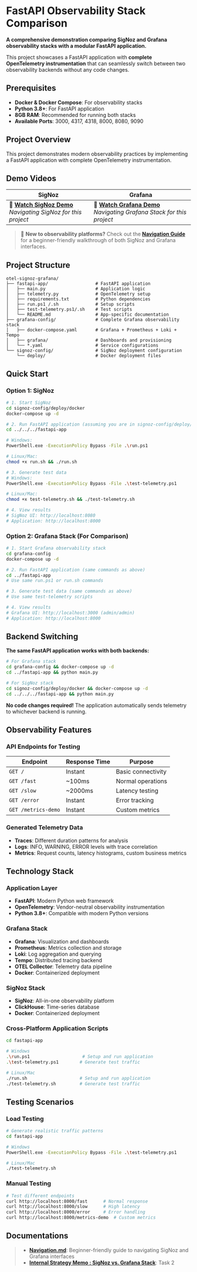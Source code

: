 # FastAPI Observability Stack Comparison

**A comprehensive demonstration comparing SigNoz and Grafana observability stacks with a modular FastAPI application.**

This project showcases a FastAPI application with **complete OpenTelemetry instrumentation** that can seamlessly switch between two observability backends without any code changes.

## Prerequisites

- **Docker & Docker Compose**: For observability stacks
- **Python 3.8+**: For FastAPI application
- **8GB RAM**: Recommended for running both stacks
- **Available Ports**: 3000, 4317, 4318, 8000, 8080, 9090

## Project Overview

This project demonstrates modern observability practices by implementing a FastAPI application with complete OpenTelemetry instrumentation. 

## Demo Videos

| SigNoz | Grafana |
|-------------|--------------|
| 🎥 [**Watch SigNoz Demo**](https://drive.google.com/file/d/1WJF-EsMRLip3iqa79NBHyjZw-uzA2imD/view?usp=sharing)<br>*Navigating SigNoz for this project* | 🎥 [**Watch Grafana Demo**](https://drive.google.com/file/d/1bm940MBtyqH2A9FC5dxhgy3AG-2Wj-Dm/view?usp=sharing)<br>*Navigating Grafana Stack for this project* |

> 📖 **New to observability platforms?** Check out the [**Navigation Guide**](./Navigation.md) for a beginner-friendly walkthrough of both SigNoz and Grafana interfaces.

## Project Structure

```
otel-signoz-grafana/
├── fastapi-app/                  # FastAPI application
│   ├── main.py                   # Application logic
│   ├── telemetry.py              # OpenTelemetry setup
│   ├── requirements.txt          # Python dependencies
│   ├── run.ps1 /.sh              # Setup scripts
│   ├── test-telemetry.ps1/.sh    # Test scripts
│   └── README.md                 # App-specific documentation
├── grafana-config/               # Complete Grafana observability stack
│   ├── docker-compose.yaml       # Grafana + Prometheus + Loki + Tempo
│   ├── grafana/                  # Dashboards and provisioning
│   └── *.yaml                    # Service configurations
└── signoz-config/                # SigNoz deployment configuration
    └── deploy/                   # Docker deployment files
```

## Quick Start

### Option 1: SigNoz

```bash
# 1. Start SigNoz
cd signoz-config/deploy/docker
docker-compose up -d

# 2. Run FastAPI application (assuming you are in signoz-config/deploy/docker directory)
cd ../../../fastapi-app

# Windows:
PowerShell.exe -ExecutionPolicy Bypass -File .\run.ps1

# Linux/Mac:
chmod +x run.sh && ./run.sh

# 3. Generate test data
# Windows:
PowerShell.exe -ExecutionPolicy Bypass -File .\test-telemetry.ps1

# Linux/Mac:
chmod +x test-telemetry.sh && ./test-telemetry.sh

# 4. View results
# SigNoz UI: http://localhost:8080
# Application: http://localhost:8000
```

### Option 2: Grafana Stack (For Comparison)

```bash
# 1. Start Grafana observability stack
cd grafana-config
docker-compose up -d

# 2. Run FastAPI application (same commands as above)
cd ../fastapi-app
# Use same run.ps1 or run.sh commands

# 3. Generate test data (same commands as above)
# Use same test-telemetry scripts

# 4. View results
# Grafana UI: http://localhost:3000 (admin/admin)
# Application: http://localhost:8000
```

## Backend Switching

**The same FastAPI application works with both backends:**

```bash
# For Grafana stack
cd grafana-config && docker-compose up -d
cd ../fastapi-app && python main.py

# For SigNoz stack  
cd signoz-config/deploy/docker && docker-compose up -d
cd ../../../fastapi-app && python main.py
```

**No code changes required!** The application automatically sends telemetry to whichever backend is running.

## Observability Features

### API Endpoints for Testing
| Endpoint | Response Time | Purpose |
|----------|---------------|---------|
| `GET /` | Instant | Basic connectivity |
| `GET /fast` | ~100ms | Normal operations |
| `GET /slow` | ~2000ms | Latency testing |
| `GET /error` | Instant | Error tracking |
| `GET /metrics-demo` | Instant | Custom metrics |

### Generated Telemetry Data
- **Traces**: Different duration patterns for analysis
- **Logs**: INFO, WARNING, ERROR levels with trace correlation
- **Metrics**: Request counts, latency histograms, custom business metrics

## Technology Stack

### Application Layer
- **FastAPI**: Modern Python web framework
- **OpenTelemetry**: Vendor-neutral observability instrumentation
- **Python 3.8+**: Compatible with modern Python versions

### Grafana Stack
- **Grafana**: Visualization and dashboards
- **Prometheus**: Metrics collection and storage
- **Loki**: Log aggregation and querying
- **Tempo**: Distributed tracing backend
- **OTEL Collector**: Telemetry data pipeline
- **Docker**: Containerized deployment

### SigNoz Stack
- **SigNoz**: All-in-one observability platform
- **ClickHouse**: Time-series database
- **Docker**: Containerized deployment

### Cross-Platform Application Scripts
```bash
cd fastapi-app

# Windows
.\run.ps1                    # Setup and run application
.\test-telemetry.ps1        # Generate test traffic

# Linux/Mac
./run.sh                    # Setup and run application  
./test-telemetry.sh         # Generate test traffic
```

## Testing Scenarios

### Load Testing
```bash
# Generate realistic traffic patterns
cd fastapi-app

# Windows
PowerShell.exe -ExecutionPolicy Bypass -File .\test-telemetry.ps1

# Linux/Mac  
./test-telemetry.sh
```

### Manual Testing
```bash
# Test different endpoints
curl http://localhost:8000/fast      # Normal response
curl http://localhost:8000/slow      # High latency
curl http://localhost:8000/error     # Error handling
curl http://localhost:8000/metrics-demo  # Custom metrics
```

## Documentations

> - **[Navigation.md](./Navigation.md)**: Beginner-friendly guide to navigating SigNoz and Grafana interfaces
> - **[Internal Strategy Memo : SigNoz vs. Grafana Stack](https://docs.google.com/document/d/1SpcPD3XoHWwqCjcA2Mg-yedPRkBPtJ9y4llgNwwEc-g/edit?usp=sharing)**: Task 2

